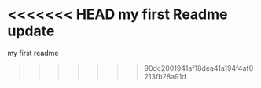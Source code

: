 <<<<<<< HEAD
my first Readme update
=======
my first readme
>>>>>>> 90dc2001941af18dea41a194f4af0213fb28a91d
